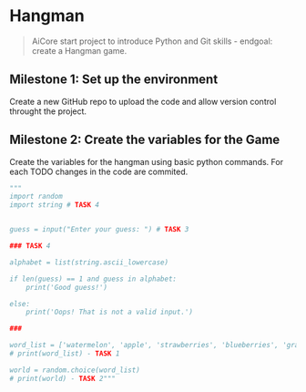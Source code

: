 # Hangman

> AiCore start project to introduce Python and Git skills - endgoal: create a Hangman game.

## Milestone 1: Set up the environment

Create a new GitHub repo to upload the code and allow version control throught the project.


## Milestone 2: Create the variables for the Game

Create the variables for the hangman using basic python commands. For each TODO changes in the code are commited.

```python
"""
import random
import string # TASK 4


guess = input("Enter your guess: ") # TASK 3

### TASK 4

alphabet = list(string.ascii_lowercase)

if len(guess) == 1 and guess in alphabet:
    print('Good guess!')

else:
    print('Oops! That is not a valid input.')

###

word_list = ['watermelon', 'apple', 'strawberries', 'blueberries', 'grapes']
# print(word_list) - TASK 1

world = random.choice(word_list)
# print(world) - TASK 2"""
```
